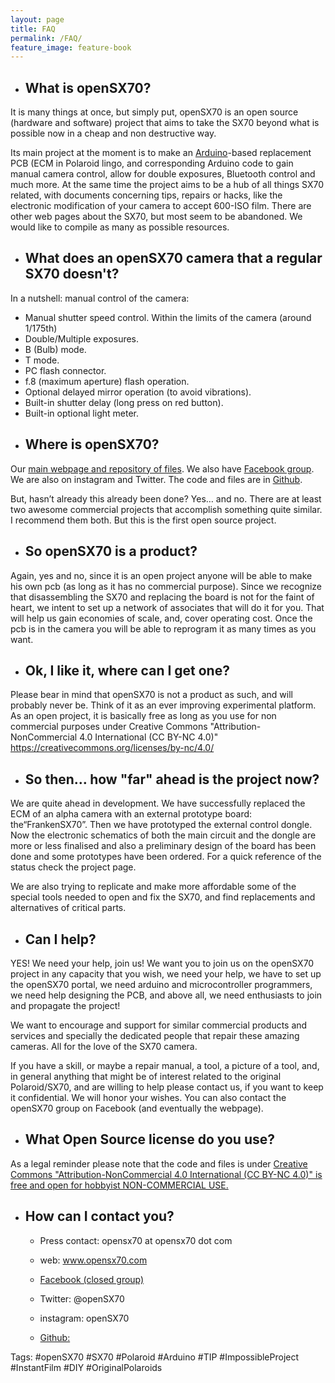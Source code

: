 ```yaml
---
layout: page
title: FAQ
permalink: /FAQ/
feature_image: feature-book
---
```


+ ## **What is openSX70?**

It is many things at once, but simply put, openSX70 is an open source (hardware and software) project that aims to take the SX70 beyond what is possible now in a cheap and non destructive way. 

Its main project at the moment is to make an [Arduino](https://www.arduino.cc/)-based replacement PCB (ECM in Polaroid lingo, and corresponding Arduino code to gain manual camera control, allow for double exposures, Bluetooth control and much more.
At the same time the project aims to be a hub of all things SX70 related, with documents concerning tips, repairs or hacks, like the electronic modification of your camera to accept 600-ISO film. There are other web pages about the SX70, but most seem to be abandoned. We would like to compile as many as possible resources.

+ ## **What does an openSX70 camera that a regular SX70 doesn't?**

In a nutshell: manual control of the camera:
 
-  Manual shutter speed control. Within the limits of the camera (around 1/175th)
-  Double/Multiple exposures.
-  B (Bulb) mode.
-  T mode.
-  PC flash connector.
-  f.8 (maximum aperture) flash operation.
-  Optional delayed mirror operation (to avoid vibrations).
-  Built-in shutter delay (long press on red button).
-  Built-in optional light meter.


+ ## **Where is openSX70?**

Our [main webpage and repository of files](www.opensx70.com). We also have [Facebook group](https://www.facebook.com/groups/739071666267626/ "Facebook openSX70 group"). We are also on instagram and Twitter. The code and files are in [Github](https://github.com/openSX70).

But, hasn’t already this already been done?
Yes… and no. There are at least two awesome commercial projects that accomplish something quite similar. I recommend them both. But this is the first open source project.

+ ## **So openSX70 is a product?**

Again, yes and no, since it is an open project anyone will be able to make his own pcb (as long as it has no commercial purpose).
Since we recognize that disassembling the SX70 and replacing the board is not for the faint of heart, we intent to set up a network of associates that will do it for you. That will help us gain economies of scale, and, cover operating cost. Once the pcb is in the camera you will be able to reprogram it as many times as you want.


+ ## **Ok, I like it, where can I get one?**

Please bear in mind that openSX70 is not a product as such, and will probably never be. Think of it as an ever improving experimental platform. As an open project, it is basically free as long as you use for non commercial purposes under Creative Commons "Attribution-NonCommercial 4.0 International (CC BY-NC 4.0)" https://creativecommons.org/licenses/by-nc/4.0/

+ ## **So then… how "far" ahead is the project now?**

We are quite ahead in development. We have successfully replaced the ECM of an alpha camera with an external prototype board: the“FrankenSX70”. Then we have prototyped the external control dongle. Now the electronic schematics of both the main circuit and the dongle are more or less finalised and also a preliminary design of the board has been done and some prototypes have been ordered.
For a quick reference of the status check the project page.

We are also trying to replicate and make more affordable some of the special tools needed to open and fix the SX70, and find replacements and alternatives of critical parts.

+ ## **Can I help?**

YES! We need your help, join us!
We want you to join us on the openSX70 project in any capacity that you wish, we need your help, we have to set up the openSX70 portal, we need arduino and microcontroller programmers, we need help designing the PCB, and above all, we need enthusiasts to join and propagate the project!

We want to encourage and support for similar commercial products and services and specially the dedicated people that repair these amazing cameras. All for the love of the SX70 camera.

If you have a skill, or maybe a repair manual, a tool, a picture of a tool, and, in general anything that might be of interest  related to the original Polaroid/SX70, and are willing to help please contact us, if you want to keep it confidential. We will honor your wishes. You can also contact the openSX70 group on Facebook (and eventually the webpage).

+ ## **What Open Source license do you use?**

As a legal reminder please note that the code and files is under [Creative Commons "Attribution-NonCommercial 4.0 International (CC BY-NC 4.0)" is free and open for hobbyist NON-COMMERCIAL USE.](https://creativecommons.org/licenses/by-nc/4.0/)

+ ## **How can I contact you?**

  - Press contact: opensx70 at opensx70 dot com

  - web: www.opensx70.com  

  - [Facebook (closed group)](https://goo.gl/3qjne2)

  - Twitter: @openSX70

  - instagram: openSX70
  
   - [Github:](https://goo.gl/1A1QbY)

Tags: #openSX70 #SX70 #Polaroid #Arduino #TIP #ImpossibleProject #InstantFilm #DIY #OriginalPolaroids

